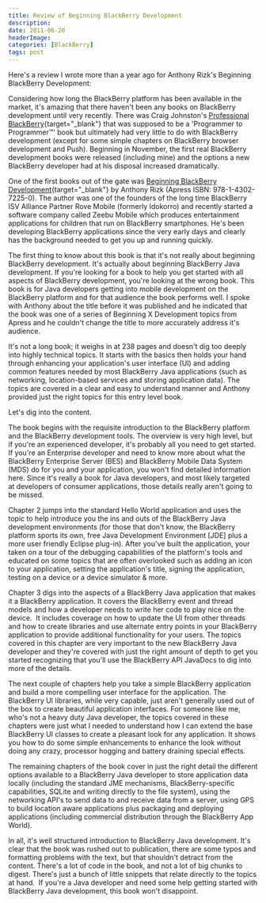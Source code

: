 ```yaml
---
title: Review of Beginning BlackBerry Development
description: 
date: 2011-06-20
headerImage: 
categories: [BlackBerry]
tags: post
---
```


Here's a review I wrote more than a year ago for Anthony Rizk's Beginning BlackBerry Development:

Considering how long the BlackBerry platform has been available in the market, it's amazing that there haven't been any books on BlackBerry development until very recently. There was Craig Johnston's [Professional BlackBerry](https://amazon.com/gp/product/0764589539){target="_blank"} that was supposed to be a 'Programmer to Programmer™' book but ultimately had very little to do with BlackBerry development (except for some simple chapters on BlackBerry browser development and Push). Beginning in November, the first real BlackBerry development books were released (including mine) and the options a new BlackBerry developer had at his disposal increased dramatically.

One of the first books out of the gate was [Beginning BlackBerry Development](https://amazon.com/gp/product/1430272252){target="_blank"} by Anthony Rizk (Apress ISBN: 978-1-4302-7225-0). The author was one of the founders of the long time BlackBerry ISV Alliance Partner Rove Mobile (formerly Idokorro) and recently started a software company called Zeebu Mobile which produces entertainment applications for children that run on BlackBerry smartphones. He's been developing BlackBerry applications since the very early days and clearly has the background needed to get you up and running quickly.

The first thing to know about this book is that it's not really about beginning BlackBerry development. It's actually about beginning BlackBerry Java development. If you're looking for a book to help you get started with all aspects of BlackBerry development, you're looking at the wrong book. This book is for Java developers getting into mobile development on the BlackBerry platform and for that audience the book performs well. I spoke with Anthony about the title before it was published and he indicated that the book was one of a series of Beginning X Development topics from Apress and he couldn't change the title to more accurately address it's audience.

It's not a long book; it weighs in at 238 pages and doesn't dig too deeply into highly technical topics. It starts with the basics then holds your hand through enhancing your application's user interface (UI) and adding common features needed by most BlackBerry Java applications (such as networking, location-based services and storing application data). The topics are covered in a clear and easy to understand manner and Anthony provided just the right topics for this entry level book.

Let's dig into the content.

The book begins with the requisite introduction to the BlackBerry platform and the BlackBerry development tools. The overview is very high level, but if you're an experienced developer, it's probably all you need to get started. If you're an Enterprise developer and need to know more about what the BlackBerry Enterprise Server (BES) and BlackBerry Mobile Data System (MDS) do for you and your application, you won't find detailed information here. Since it's really a book for Java developers, and most likely targeted at developers of consumer applications, those details really aren't going to be missed.

Chapter 2 jumps into the standard Hello World application and uses the topic to help introduce you the ins and outs of the BlackBerry Java development environments (for those that don't know, the BlackBerry platform sports its own, free Java Development Environment [JDE] plus a more user friendly Eclipse plug-in). After you've built the application, your taken on a tour of the debugging capabilities of the platform's tools and educated on some topics that are often overlooked such as adding an icon to your application, setting the application's title, signing the application, testing on a device or a device simulator & more.

Chapter 3 digs into the aspects of a BlackBerry Java application that makes it a BlackBerry application. It covers the BlackBerry event and thread models and how a developer needs to write her code to play nice on the device.  It includes coverage on how to update the UI from other threads and how to create libraries and use alternate entry points in your BlackBerry application to provide additional functionality for your users. The topics covered in this chapter are very important to the new BlackBerry Java developer and they're covered with just the right amount of depth to get you started recognizing that you'll use the BlackBerry API JavaDocs to dig into more of the details.

The next couple of chapters help you take a simple BlackBerry application and build a more compelling user interface for the application. The BlackBerry UI libraries, while very capable, just aren't generally used out of the box to create beautiful application interfaces. For someone like me, who's not a heavy duty Java developer, the topics covered in these chapters were just what I needed to understand how I can extend the base BlackBerry UI classes to create a pleasant look for any application. It shows you how to do some simple enhancements to enhance the look without doing any crazy, processor hogging and battery draining special effects.

The remaining chapters of the book cover in just the right detail the different options available to a BlackBerry Java developer to store application data locally (including the standard JME mechanisms, BlackBerry-specific capabilities, SQLite and writing directly to the file system), using the networking API's to send data to and receive data from a server, using GPS to build location aware applications plus packaging and deploying applications (including commercial distribution through the BlackBerry App World).

In all, it's well structured introduction to BlackBerry Java development. It's clear that the book was rushed out to publication, there are some typos and formatting problems with the text, but that shouldn't detract from the content. There's a lot of code in the book, and not a lot of big chunks to digest. There's just a bunch of little snippets that relate directly to the topics at hand.  If you're a Java developer and need some help getting started with BlackBerry Java development, this book won't disappoint.
